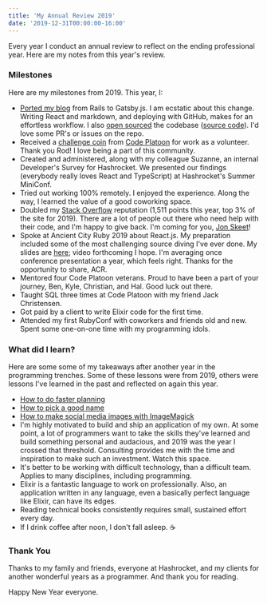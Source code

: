 ```yaml
---
title: 'My Annual Review 2019'
date: '2019-12-31T00:00:00-16:00'
---
```


Every year I conduct an annual review to reflect on the ending professional
year. Here are my notes from this year's review.

### Milestones

Here are my milestones from 2019. This year, I:

- [Ported my blog](/gatsby-port) from Rails to Gatsby.js. I am ecstatic about
  this change. Writing React and markdown, and deploying with GitHub, makes for
  an effortless workflow. I also [open sourced](/open-source-again) the
  codebase ([source code](https://github.com/jwworth/jakeworth)). I'd love some
  PR's or issues on the repo.
- Received a [challenge coin](https://en.wikipedia.org/wiki/Challenge_coin)
  from [Code Platoon](https://codeplatoon.org/) for work as a volunteer. Thank
  you Rod! I love being a part of this community.
- Created and administered, along with my colleague Suzanne, an internal Developer's
  Survey for Hashrocket. We presented our findings (everybody really loves
  React and TypeScript) at Hashrocket's Summer MiniConf.
- Tried out working 100% remotely. I enjoyed the experience. Along the way, I
  learned the value of a good coworking space.
- Doubled my [Stack
  Overflow](https://stackoverflow.com/users/2112512/jake-worth) reputation
  (1,511 points this year, top 3% of the site for 2019). There are a lot of
  people out there who need help with their code, and I'm happy to give back.
  I'm coming for you, [Jon
  Skeet](https://stackoverflow.com/users/22656/jon-skeet)!
- Spoke at Ancient City Ruby 2019 about React.js. My preparation included some
  of the most challenging source diving I've ever done. My slides are
  [here](https://speakerdeck.com/jwworth/functioning-in-react-a-deep-dive-into-usestate);
  video forthcoming I hope. I'm averaging once conference presentation a year,
  which feels right. Thanks for the opportunity to share, ACR.
- Mentored four Code Platoon veterans. Proud to have been a part of your
  journey, Ben, Kyle, Christian, and Hal. Good luck out there.
- Taught SQL three times at Code Platoon with my friend Jack Christensen.
- Got paid by a client to write Elixir code for the first time.
- Attended my first RubyConf with coworkers and friends old and new. Spent some
  one-on-one time with my programming idols.

### What did I learn?

Here are some some of my takeaways after another year in the programming
trenches. Some of these lessons were from 2019, others were lessons I've
learned in the past and reflected on again this year.

- [How to do faster planning](https://hashrocket.com/blog/posts/planning-poker-speed-mode)
- [How to pick a good name](https://hashrocket.com/blog/posts/pick-a-good-name)
- [How to make social media images with ImageMagick](https://hashrocket.com/blog/posts/generate-images-for-instagram)
- I'm highly motivated to build and ship an application of my own. At some
  point, a lot of programmers want to take the skills they've learned and build
  something personal and audacious, and 2019 was the year I crossed that
  threshold. Consulting provides me with the time and inspiration to make such
  an investment. Watch this space.
- It's better to be working with difficult technology, than a difficult team.
  Applies to many disciplines, including programming.
- Elixir is a fantastic language to work on professionally. Also, an
  application written in any language, even a basically perfect language like
  Elixir, can have its edges.
- Reading technical books consistently requires small, sustained effort every
  day.
- If I drink coffee after noon, I don't fall asleep. ☕️

### Thank You

Thanks to my family and friends, everyone at Hashrocket, and my clients for another
wonderful years as a programmer. And thank you for reading.

Happy New Year everyone.
